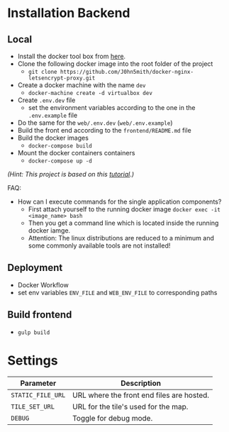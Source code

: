 # Installation Backend
## Local
* Install the docker tool box from [here](https://www.docker.com/products/docker-toolbox).
* Clone the following docker image into the root folder of the project
    * `git clone https://github.com/J0hn5mith/docker-nginx-letsencrypt-proxy.git`
* Create a docker machine with the name `dev`
    * `docker-machine create -d virtualbox dev`
* Create `.env.dev` file
    * set the environment variables according to the one in the `.env.example` file
* Do the same for the `web/.env.dev` (`web/.env.example`)
* Build the front end according to the `frontend/README.md` file
* Build the docker images
    * `docker-compose build`
* Mount the docker containers containers
    * `docker-compose up -d`

*(Hint: This project is based on this [tutorial](https://realpython.com/blog/python/django-development-with-docker-compose-and-machine/).)*


FAQ:
* How can I execute commands for the single application components?
    * First attach yourself to the running docker image `docker exec -it <image_name> bash`
    * Then you get a command line which is located inside the running docker iamge.
    * Attention: The linux distributions are reduced to a minimum and some commonly available tools are not installed!

## Deployment
* Docker Workflow
* set env variables `ENV_FILE` and `WEB_ENV_FILE` to corresponding paths


## Build frontend
* `gulp build`

# Settings
| Parameter | Description  |
| --------- | -----------  |
| `STATIC_FILE_URL` | URL where the front end files are hosted. |
| `TILE_SET_URL` | URL for the tile's used for the map. |
| `DEBUG` |  Toggle for debug mode. |

